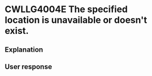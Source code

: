 # CWLLG4004E The specified location is unavailable or doesn't exist.

## Explanation

## User response